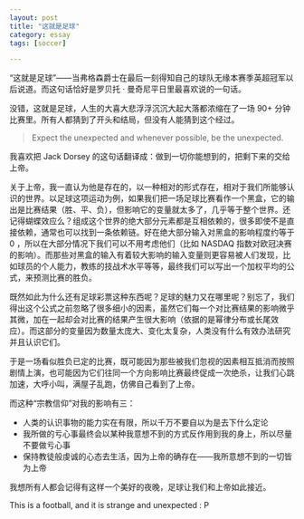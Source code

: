 ```yaml
---
layout: post
title: "这就是足球"
category: essay
tags: [soccer]

---
```



“这就是足球”——当弗格森爵士在最后一刻得知自己的球队无缘本赛季英超冠军以后说道。而这句话恰好是罗贝托 · 曼奇尼平日里最喜欢说的一句话。


没错，这就是足球，人生的大喜大悲浮浮沉沉大起大落都浓缩在了一场 90+ 分钟比赛里。所有人都猜到了开头和结局，但没有人能猜到这个经过。


> Expect the unexpected and whenever possible, be the unexpected. 


我喜欢把 Jack Dorsey 的这句话翻译成：做到一切你能想到的，把剩下来的交给上帝。


关于上帝，我一直认为他是存在的，以一种相对的形式存在，相对于我们所能够认识的世界。以足球这项运动为例，如果我们把一场足球比赛看作一个黑盒，它的输出是比赛结果（胜、平、负），但影响它的变量就太多了，几乎等于整个世界。还记得蝴蝶效应么？组成这个世界的绝大部分元素都是互相依赖的，很多即使不是直接依赖，通常也可以找到一条依赖链。好在绝大部分输入对黑盒的影响程度约等于 0 ，所以在大部分情况下我们可以不用考虑他们（比如 NASDAQ 指数对欧冠决赛的影响）。而那些对黑盒的输入有着较大影响的输入变量则更容易被人们发现，比如球员的个人能力，教练的技战术水平等等，最终我们可以写出一个加权平均的公式，来预测比赛的胜负。


既然如此为什么还有足球彩票这种东西呢？足球的魅力又在哪里呢？别忘了，我们得出这个公式之前忽略了很多细小的因素，虽然它们每一个对比赛结果的影响微乎其微，加在一起却会对比赛的结果产生很大影响（依据的是幂律分布或长尾效应）。而这部分的变量因为数量太庞大、变化太复杂，人类没有什么有效办法研究并且认识它们。


于是一场看似胜负已定的比赛，既可能因为那些被我们忽视的因素相互抵消而按照剧情上演，也可能因为它们往同一个方向影响比赛最终促成一次绝杀，让我们心跳加速，大呼小叫，满屋子乱跑，仿佛自己看到了上帝。


而这种“宗教信仰”对我的影响有三：


* 人类的认识事物的能力实在有限，所以千万不要自以为是去下什么定论
* 我所做的亏心事最终会以某种我意想不到的方式反作用到我的身上，所以尽量不要做亏心事
* 保持教徒般虔诚的心态去生活，因为上帝的确存在——我所意想不到的一切皆为上帝


我想所有人都会记得有这样一个美好的夜晚，足球让我们和上帝如此接近。


This is a football, and it is strange and unexpected : P
